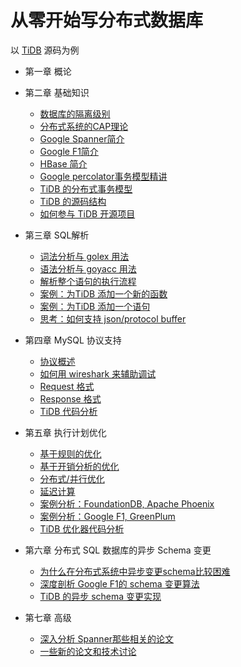 # 从零开始写分布式数据库
以 [TiDB](https://github.com/pingcap/tidb) 源码为例

*	第一章 概论

*	第二章 基础知识
	*	[数据库的隔离级别]()
	*	[分布式系统的CAP理论]()
	*	[Google Spanner简介]()
	*	[Google F1简介]()
	*	[HBase 简介]()
	*	[Google percolator事务模型精讲]()
	*	[TiDB 的分布式事务模型]()
	*	[TiDB 的源码结构]()
	*	[如何参与 TiDB 开源项目]()
	
*	第三章 SQL解析
	*	[词法分析与 golex 用法]()
	*	[语法分析与 goyacc 用法]()
	*	[解析整个语句的执行流程]()
	*	[案例：为TiDB 添加一个新的函数]()
	*	[案例：为TiDB 添加一个语句]()
	*	[思考：如何支持 json/protocol buffer]()
	
*	第四章 MySQL 协议支持
	*	[协议概述]()
	*	[如何用 wireshark 来辅助调试]()
	*	[Request 格式]()
	*	[Response 格式]()
	*	[TiDB 代码分析]()
		 
*	第五章 执行计划优化 	
	* 	[基于规则的优化]()
	* 	[基于开销分析的优化]()
	*	[分布式/并行优化]()
	*	[延迟计算]()
	*	[案例分析：FoundationDB, Apache Phoenix]()
	*	[案例分析：Google F1, GreenPlum]()
	*	[TiDB 优化器代码分析]()
	
*	第六章 分布式 SQL 数据库的异步 Schema 变更 	
	*	[为什么在分布式系统中异步变更schema比较困难]()
	* 	[深度剖析 Google F1的 schema 变更算法]()
	*	[TiDB 的异步 schema 变更实现]()
		
*	第七章 高级
	*	[深入分析 Spanner那些相关的论文]()
	*	[一些新的论文和技术讨论]()
